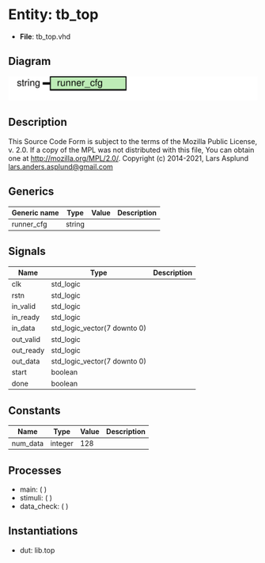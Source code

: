 # Entity: tb_top

- **File**: tb_top.vhd
## Diagram

![Diagram](tb_top.svg "Diagram")
## Description

This Source Code Form is subject to the terms of the Mozilla Public
License, v. 2.0. If a copy of the MPL was not distributed with this file,
You can obtain one at http://mozilla.org/MPL/2.0/.
Copyright (c) 2014-2021, Lars Asplund lars.anders.asplund@gmail.com
## Generics

| Generic name | Type   | Value | Description |
| ------------ | ------ | ----- | ----------- |
| runner_cfg   | string |       |             |
## Signals

| Name      | Type                         | Description |
| --------- | ---------------------------- | ----------- |
| clk       | std_logic                    |             |
| rstn      | std_logic                    |             |
| in_valid  | std_logic                    |             |
| in_ready  | std_logic                    |             |
| in_data   | std_logic_vector(7 downto 0) |             |
| out_valid | std_logic                    |             |
| out_ready | std_logic                    |             |
| out_data  | std_logic_vector(7 downto 0) |             |
| start     | boolean                      |             |
|  done     | boolean                      |             |
## Constants

| Name     | Type    | Value | Description |
| -------- | ------- | ----- | ----------- |
| num_data | integer |  128  |             |
## Processes
- main: (  )
- stimuli: (  )
- data_check: (  )
## Instantiations

- dut: lib.top
